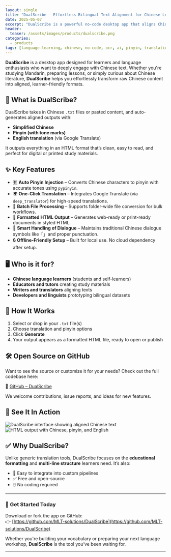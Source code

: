 ```yaml
---
layout: single
title: "DualScribe – Effortless Bilingual Text Alignment for Chinese Learners"
date: 2025-05-07
excerpt: "DualScribe is a powerful no-code desktop app that aligns Chinese text with pinyin and translations, perfect for learners and educators."
header:
  teaser: /assets/images/products/dualscribe.png
categories:
  - products
tags: [language-learning, chinese, no-code, ocr, ai, pinyin, translation]
---
```


**DualScribe** is a desktop app designed for learners and language enthusiasts who want to deeply engage with Chinese text. Whether you're studying Mandarin, preparing lessons, or simply curious about Chinese literature, **DualScribe** helps you effortlessly transform raw Chinese content into aligned, learner-friendly formats.

## 🚀 What is DualScribe?

DualScribe takes in Chinese `.txt` files or pasted content, and auto-generates aligned outputs with:

- **Simplified Chinese**
- **Pinyin (with tone marks)**
- **English translation** (via Google Translate)

It outputs everything in an HTML format that’s clean, easy to read, and perfect for digital or printed study materials.

## ✨ Key Features

- 🈶 **Auto Pinyin Injection** – Converts Chinese characters to pinyin with accurate tones using `pypinyin`.
- 🌍 **One-Click Translation** – Integrates Google Translate (via `deep_translator`) for high-speed translations.
- 📁 **Batch File Processing** – Supports folder-wide file conversion for bulk workflows.
- 📄 **Formatted HTML Output** – Generates web-ready or print-ready documents in styled HTML.
- 🧠 **Smart Handling of Dialogue** – Maintains traditional Chinese dialogue symbols like「」and proper punctuation.
- 🔒 **Offline-Friendly Setup** – Built for local use. No cloud dependency after setup.

## 🖥️ Who is it for?

- **Chinese language learners** (students and self-learners)
- **Educators and tutors** creating study materials
- **Writers and translators** aligning texts
- **Developers and linguists** prototyping bilingual datasets

## 🔧 How It Works

1. Select or drop in your `.txt` file(s)
2. Choose translation and pinyin options
3. Click **Generate**
4. Your output appears as a formatted HTML file, ready to open or publish

## 🛠️ Open Source on GitHub

Want to see the source or customize it for your needs? Check out the full codebase here:

🔗 [GitHub – DualScribe](https://github.com/MLT-solutions/DualScribe)

We welcome contributions, issue reports, and ideas for new features.

## 📸 See It In Action

<div class="gallery">
  <img src="/assets/images/gallery7/dualscribe-sample1.jpg" alt="DualScribe interface showing aligned Chinese text" />
  <img src="/assets/images/gallery7/dualscribe-sample2.jpg" alt="HTML output with Chinese, pinyin, and English" />
</div>

## ✅ Why DualScribe?

Unlike generic translation tools, DualScribe focuses on the **educational formatting** and **multi-line structure** learners need. It’s also:

- 🧩 Easy to integrate into custom pipelines
- ✅ Free and open-source
- 🖱️ No coding required

---

### 💬 Get Started Today

Download or fork the app on GitHub:  
👉 [https://github.com/MLT-solutions/DualScribe](https://github.com/MLT-solutions/DualScribe)

Whether you're building your vocabulary or preparing your next language workshop, **DualScribe** is the tool you’ve been waiting for.

---
